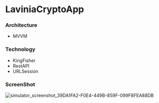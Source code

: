 # LaviniaCryptoApp

### Architecture

- MVVM

### Technology

- KingFisher
- RestAPI
- URLSession

### ScreenShot

![simulator_screenshot_39DA1FA2-F0E4-449B-859F-099F8FEA88DB](https://github.com/alicantarim/LaviniaCryptoApp/assets/92791015/a98780a4-05db-4861-a5ae-c0e3e393c057)
